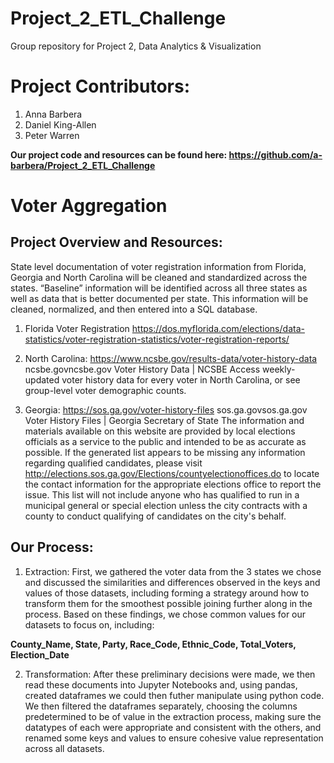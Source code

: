 # Project_2_ETL_Challenge
Group repository for Project 2, Data Analytics &amp; Visualization

# Project Contributors:
1. Anna Barbera
2. Daniel King-Allen
3. Peter Warren

<b>Our project code and resources can be found here:  https://github.com/a-barbera/Project_2_ETL_Challenge </b>

# Voter Aggregation

<h2>Project Overview and Resources:</h2>

State level documentation of voter registration information from Florida, Georgia and North Carolina will be cleaned and standardized across the states. “Baseline” information will be identified across all three states as well as data that is better documented per state. This information will be cleaned, normalized, and then entered into a SQL database. 

1. Florida Voter Registration
https://dos.myflorida.com/elections/data-statistics/voter-registration-statistics/voter-registration-reports/


2. North Carolina: https://www.ncsbe.gov/results-data/voter-history-data
ncsbe.govncsbe.gov
Voter History Data | NCSBE
Access weekly-updated voter history data for every voter in North Carolina, or see group-level voter demographic counts. 

3. Georgia: https://sos.ga.gov/voter-history-files
sos.ga.govsos.ga.gov
Voter History Files | Georgia Secretary of State
The information and materials available on this website are provided by local elections officials as a service to the public and intended to be as accurate as possible. If the generated list appears to be missing any information regarding qualified candidates, please visit http://elections.sos.ga.gov/Elections/countyelectionoffices.do to locate the contact information for the appropriate elections office to report the issue. This list will not include anyone who has qualified to run in a municipal general or special election unless the city contracts with a county to conduct qualifying of candidates on the city's behalf.


<h2>Our Process:</h2>

1. Extraction:
    First, we gathered the voter data from the 3 states we chose and discussed the similarities and differences observed in the keys and values of those datasets, including forming a strategy around how to transform them for the smoothest possible joining further along in the process.  Based on these findings, we chose common values for our datasets to focus on, including: 

<b>County_Name, State, Party, Race_Code, Ethnic_Code, Total_Voters, Election_Date</b>

2. Transformation:
    After these preliminary decisions were made, we then read these documents into Jupyter Notebooks and, using pandas, created dataframes we could then futher manipulate using python code.  We then filtered the dataframes separately, choosing the columns predetermined to be of value in the extraction process, making sure the datatypes of each were appropriate and consistent with the others, and renamed some keys and values to ensure cohesive value representation across all datasets. 

